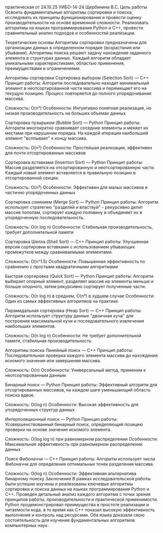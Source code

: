 практическая от 24.10.25 УИБО-14-24 Щербинина В.С.
Цель работы
Освоить фундаментальные алгоритмы сортировки и поиска, исследовать их принципы функционирования и провести оценку производительности на основе временной сложности. Реализовать алгоритмы на языках программирования Python и C++, провести сравнительный анализ подходов и особенностей реализации.

Теоретические основы
Алгоритмы сортировки предназначены для организации данных в определенном порядке (возрастания или убывания). Алгоритмы поиска решают задачу нахождения заданного элемента в структурах данных. Каждый алгоритм обладает уникальными характеристиками, областью применения, преимуществами и ограничениями.

Алгоритмы сортировки
Сортировка выбором (Selection Sort) — C++
Принцип работы: Алгоритм последовательно находит минимальный элемент в неотсортированной части массива и перемещает его на текущую позицию. Процесс повторяется до полного упорядочивания массива.

Сложность: O(n²)
Особенности: Интуитивно понятная реализация, но низкая производительность на больших объемах данных


Сортировка пузырьком (Bubble Sort) — Python
Принцип работы: Алгоритм многократно сравнивает соседние элементы и меняет их местами при нарушении порядка. На каждой итерации наибольший элемент "всплывает" к концу массива.

Сложность: O(n²)
Особенности: Простейшая реализация, эффективен для почти отсортированных массивов


Сортировка вставками (Insertion Sort) — Python
Принцип работы: Массив разделяется на отсортированную и неотсортированную части. Каждый новый элемент вставляется в правильную позицию в отсортированной секции.

Сложность: O(n²)
Особенности: Эффективен для малых массивов и частично упорядоченных данных


Сортировка слиянием (Merge Sort) — Python
Принцип работы: Алгоритм использует стратегию "разделяй и властвуй" - рекурсивно делит массив пополам, сортирует каждую половину и объединяет их в упорядоченную последовательность.

Сложность: O(n log n)
Особенности: Стабильная производительность, требует дополнительной памяти


Сортировка Шелла (Shell Sort) — C++
Принцип работы: Улучшенная версия сортировки вставками с использованием убывающих промежутков между сравниваемыми элементами.

Сложность: O(n^1.5)
Особенности: Повышенная эффективность по сравнению с простыми квадратичными алгоритмами


Быстрая сортировка (Quick Sort) — Python
Принцип работы: Алгоритм выбирает опорный элемент, разделяет массив на элементы меньше и больше опорного, затем рекурсивно сортирует полученные части.

Сложность: O(n log n) в среднем, O(n²) в худшем случае
Особенности: Один из самых эффективных алгоритмов на практике


Пирамидальная сортировка (Heap Sort) — C++
Принцип работы: Алгоритм использует структуру данных "двоичная куча" для построения максимальной кучи и последовательного извлечения наибольших элементов.

Сложность: O(n log n)
Особенности: Не требует дополнительной памяти, стабильная производительность


Алгоритмы поиска
Линейный поиск — C++
Принцип работы: Последовательная проверка каждого элемента массива до нахождения искомого значения или завершения массива.

Сложность: O(n)
Особенности: Универсальный метод, применим к неотсортированным данным


Бинарный поиск — Python
Принцип работы: Эффективный алгоритм для отсортированных массивов, на каждом шаге уменьшающий область поиска вдвое.

Сложность: O(log n)
Особенности: Высокая эффективность для упорядоченных структур данных


Интерполяционный поиск — Python
Принцип работы: Усовершенствованный бинарный поиск, определяющий позицию проверки на основе значения искомого элемента.

Сложность: O(log log n) при равномерном распределении
Особенности: Максимальная эффективность при равномерном распределении данных


Поиск Фибоначчи — C++
Принцип работы: Алгоритм использует числа Фибоначчи для определения оптимальных точек разделения массива.

Сложность: O(log n)
Особенности: Эффективная альтернатива бинарному поиску
Заключение
В рамках исследовательской работы были успешно изучены и реализованы ключевые алгоритмы сортировки и поиска данных на языках программирования Python и C++. Проведен детальный анализ каждого алгоритма с точки зрения принципов работы, производительности и практической применимости. Python продемонстрировал преимущества в простоте реализации и читаемости кода, в то время как C++ показал высокую эффективность выполнения и контроль над ресурсами. Оба языка доказали свою состоятельность для изучения фундаментальных алгоритмов компьютерных наук.
